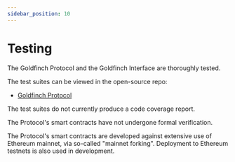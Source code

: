 ```yaml
---
sidebar_position: 10
---
```


# Testing

The Goldfinch Protocol and the Goldfinch Interface are thoroughly tested.

The test suites can be viewed in the open-source repo:
- [Goldfinch Protocol](https://github.com/goldfinch-eng/mono/tree/main/packages/protocol/test)

The test suites do not currently produce a code coverage report.

The Protocol's smart contracts have not undergone formal verification.

The Protocol's smart contracts are developed against extensive use of Ethereum mainnet, via so-called "mainnet forking". Deployment to Ethereum testnets is also used in development.
